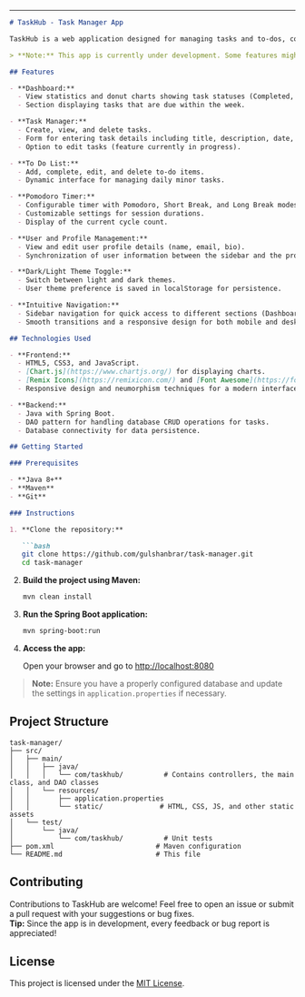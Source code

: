 
---

```markdown
# TaskHub - Task Manager App

TaskHub is a web application designed for managing tasks and to-dos, connected to a database. The app features an interactive dashboard, a task manager, a to-do list, and a Pomodoro timer to help you organize and track your daily activities.

> **Note:** This app is currently under development. Some features might still be in progress or subject to changes.

## Features

- **Dashboard:**
  - View statistics and donut charts showing task statuses (Completed, In Progress, Not Started).
  - Section displaying tasks that are due within the week.

- **Task Manager:**
  - Create, view, and delete tasks.
  - Form for entering task details including title, description, date, priority, and status.
  - Option to edit tasks (feature currently in progress).

- **To Do List:**
  - Add, complete, edit, and delete to-do items.
  - Dynamic interface for managing daily minor tasks.

- **Pomodoro Timer:**
  - Configurable timer with Pomodoro, Short Break, and Long Break modes.
  - Customizable settings for session durations.
  - Display of the current cycle count.

- **User and Profile Management:**
  - View and edit user profile details (name, email, bio).
  - Synchronization of user information between the sidebar and the profile page.

- **Dark/Light Theme Toggle:**
  - Switch between light and dark themes.
  - User theme preference is saved in localStorage for persistence.

- **Intuitive Navigation:**
  - Sidebar navigation for quick access to different sections (Dashboard, To Do List, Task Manager, Pomodoro, Profile, Notifications).
  - Smooth transitions and a responsive design for both mobile and desktop devices.

## Technologies Used

- **Frontend:**
  - HTML5, CSS3, and JavaScript.
  - [Chart.js](https://www.chartjs.org/) for displaying charts.
  - [Remix Icons](https://remixicon.com/) and [Font Awesome](https://fontawesome.com/) for icons.
  - Responsive design and neumorphism techniques for a modern interface.

- **Backend:**
  - Java with Spring Boot.
  - DAO pattern for handling database CRUD operations for tasks.
  - Database connectivity for data persistence.

## Getting Started

### Prerequisites

- **Java 8+**
- **Maven**
- **Git**

### Instructions

1. **Clone the repository:**

   ```bash
   git clone https://github.com/gulshanbrar/task-manager.git
   cd task-manager
   ```

2. **Build the project using Maven:**

   ```bash
   mvn clean install
   ```

3. **Run the Spring Boot application:**

   ```bash
   mvn spring-boot:run
   ```

4. **Access the app:**

   Open your browser and go to [http://localhost:8080](http://localhost:8080)

> **Note:** Ensure you have a properly configured database and update the settings in `application.properties` if necessary.

## Project Structure

```
task-manager/
├── src/
│   ├── main/
│   │   ├── java/
│   │   │   └── com/taskhub/          # Contains controllers, the main class, and DAO classes
│   │   └── resources/
│   │       ├── application.properties
│   │       └── static/              # HTML, CSS, JS, and other static assets
│   └── test/
│       └── java/
│           └── com/taskhub/          # Unit tests
├── pom.xml                         # Maven configuration
└── README.md                       # This file
```

## Contributing

Contributions to TaskHub are welcome! Feel free to open an issue or submit a pull request with your suggestions or bug fixes.  
**Tip:** Since the app is in development, every feedback or bug report is appreciated!

## License

This project is licensed under the [MIT License](LICENSE).


